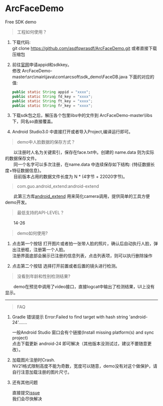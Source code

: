 # ArcFaceDemo
Free SDK demo

>工程如何使用？
 1. 下载代码:    
    git clone https://github.com/asdfqwrasdf/ArcFaceDemo.git 或者直接下载压缩包
 
 2. 前往[官网](http://www.arcsoft.com.cn/ai/arcface.html)申请appid和sdkkey。    
    修改 ArcFaceDemo-master\src\main\java\com\arcsoft\sdk_demo\FaceDB.java 下面的对应的值:    
   
    ```java    
    public static String appid = "xxxx"; 		
    public static String fd_key = "xxxx";    
    public static String ft_key = "xxxx";
    public static String fr_key = "xxxx";
    ```
3. 下载sdk包之后，解压各个包里libs中的文件到 ArcFaceDemo-master\libs 下，同名so直接覆盖。

4. Android Studio3.0 中直接打开或者导入Project,编译运行即可。    

> demo中人脸数据的保存方式？    

　　以注册时人名为关键索引，保存在face.txt中。创建的 name.data 则为实际的数据保存文件。    
　　同一个名字可以多次注册，在name.data 中连续保存如下结构: {特征数据长度+特征数据信息}。    
　　目前版本占用的数据文件长度为 N * (4字节 + 22020字节)。    

> com.guo.android_extend:android-extend

　　此第三方库[android_extend](https://github.com/gqjjqg/android-extend) 用来简化camera调用，提供简单的工具方便demo开发。    

> 最低支持的API-LEVEL？

   　　14-26

> demo如何使用?

 1. 点击第一个按钮 打开图片或者拍一张带人脸的照片，确认后自动执行人脸，弹出注册框，注册第一个人脸。    
注册界面底部会展示已注册的信息列表，点击列表项，则可以执行删除操作    
    
 2. 点击第二个按钮 选择打开前置或者后置的镜头进行检测。
 
> 没看到年龄和性别检测结果?    

　　demo在预览中调用了video接口，直接logcat中输出了检测结果，UI上没有显示。    
  
---------------
> FAQ
1. Gradle 错误提示 Error:Failed to find target with hash string 'android-24'.......
	
    一般Android Studio 窗口会有个链接(Install missing platform(s) and sync project)    
    点击下载更新 android-24 即可解决（其他版本没测试过，建议不要随意更改）。    
	
2. 加载图片注册时Crash.    
    NV21格式限制高度不能为奇数，宽度可以随意，demo没有对这个做保护，请自行注意加载注册的图片尺寸。

3. 还有其他问题

    直接提交[issue](https://github.com/asdfqwrasdf/ArcFaceDemo/issues)     
    我们会尽快解决    
	
